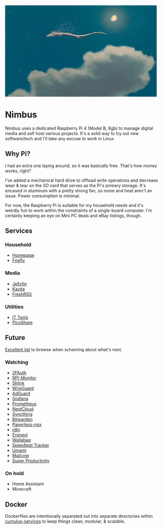 ![haku](img/haku-cloud.gif)

# Nimbus

Nimbus uses a dedicated Raspberry Pi 4 (Model B, 8gb) to manage digital media and self host various projects. It's a solid way to try out new software/tech and I'll take any excuse to work in Linux. 

## Why Pi?

I had an extra one laying around, so it was basically free. That's how money works, right?

I've added a mechanical hard drive to offload write operations and decrease wear & tear on the SD card that serves as the Pi's primary storage. It's encased in aluminum with a pretty strong fan, so noise and heat aren't an issue. Power consumption is minimal.

For now, the Raspberry Pi is suitable for my household needs and it's weirdly fun to work within the constraints of a single-board computer. I'm certainly keeping an eye on Mini PC deals and eBay listings, though.

## Services

### Household

- [Homepage](https://gethomepage.dev/latest/)
- [Firefly](https://docs.firefly-iii.org/how-to/)

### Media

- [Jellyfin](https://wiki.kavitareader.com/guides)
- [Kavita](https://jellyfin.org/docs/)
- [FreshRSS](https://github.com/FreshRSS/FreshRSS/tree/edge/Docker#docker-compose-with-postgresql)

### Utilities

- [IT Tools](https://github.com/CorentinTh/it-tools)
- [PicoShare](https://github.com/mtlynch/picoshare)
  
## Future

[Excellent list](https://github.com/awesome-selfhosted/awesome-selfhosted) to browse when scheming about what's next.

### Watching

- [2FAuth](https://docs.2fauth.app/)
- [RPI-Monitor](https://github.com/XavierBerger/RPi-Monitor)
- [Shlink](https://github.com/shlinkio/shlink)
- [WireGuard](https://github.com/mikeroyal/WireGuard-Guide#getting-started-with-wireguard)
- [AdGuard](https://github.com/AdguardTeam/AdGuardHome)
- [Grafana](https://grafana.com/get/?tab=self-managed)
- [Prometheus](https://github.com/prometheus/prometheus)
- [NextCloud](https://nextcloud.com/athome/)
- [Syncthing](https://syncthing.net/)
- [Bitwarden](https://bitwarden.com/help/self-host-an-organization/)
- [Paperless-ngx](https://docs.paperless-ngx.com/)
- [n8n](https://docs.n8n.io/hosting/#)
- [Erpnext](https://erpnext.com/)
- [Wallabag](https://wallabag.org/)
- [Speedtest Tracker](https://github.com/alexjustesen/speedtest-tracker)
- [Umami](https://eu.umami.is/share/LGazGOecbDtaIwDr/umami.is)
- [Mailcow](https://docs.mailcow.email/getstarted/install/)
- [Super Productivity](https://github.com/johannesjo/super-productivity)
  

### On hold

- Home Assistant
- Minecraft 

 
## Docker

Dockerfiles are intentionally separated out into separate directories within [cumulus-services](cumulus-services) to keep things clean, modular, & scalable. 
